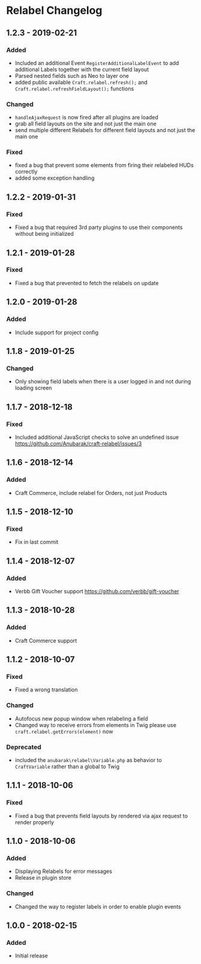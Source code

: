 # Relabel Changelog

## 1.2.3 - 2019-02-21
### Added
- Included an additional Event `RegisterAdditionalLabelEvent` to add additional Labels together with the current field layout
- Parsed nested fields such as Neo to layer one
- added public available `Craft.relabel.refresh();` and `Craft.relabel.refreshFieldLayout();` functions
### Changed
- `handleAjaxRequest` is now fired after all plugins are loaded
- grab all field layouts on the site and not just the main one
- send multiple different Relabels for different field layouts and not just the main one
### Fixed
- fixed a bug that prevent some elements from firing their relabeled HUDs correctly
- added some exception handling

## 1.2.2 - 2019-01-31
### Fixed
- Fixed a bug that required 3rd party plugins to use their components without being initialized

## 1.2.1 - 2019-01-28
### Fixed
- Fixed a bug that prevented to fetch the relabels on update

## 1.2.0 - 2019-01-28
### Added
- Include support for project config

## 1.1.8 - 2019-01-25
### Changed
- Only showing field labels when there is a user logged in and not during loading screen

## 1.1.7 - 2018-12-18
### Fixed
- Included additional JavaScript checks to solve an undefined issue https://github.com/Anubarak/craft-relabel/issues/3

## 1.1.6 - 2018-12-14
### Added
- Craft Commerce, include relabel for Orders, not just Products

## 1.1.5 - 2018-12-10
### Fixed
- Fix in last commit


## 1.1.4 - 2018-12-07

### Added 
- Verbb Gift Voucher support https://github.com/verbb/gift-voucher

## 1.1.3 - 2018-10-28

### Added 
- Craft Commerce support

## 1.1.2 - 2018-10-07

### Fixed
- Fixed a wrong translation

### Changed
- Autofocus new popup window when relabeling a field
- Changed way to receive errors from elements in Twig please use `craft.relabel.getErrors(element)` now

### Deprecated  
- included the `anubarak\relabel\Variable.php` as behavior to `CraftVariable` rather than a global to Twig

## 1.1.1 - 2018-10-06

### Fixed
- Fixed a bug that prevents field layouts by rendered via ajax request to render properly

## 1.1.0 - 2018-10-06

### Added
- Displaying Relabels for error messages
- Release in plugin store

### Changed
- Changed the way to register labels in order to enable plugin events

## 1.0.0 - 2018-02-15

### Added
- Initial release
